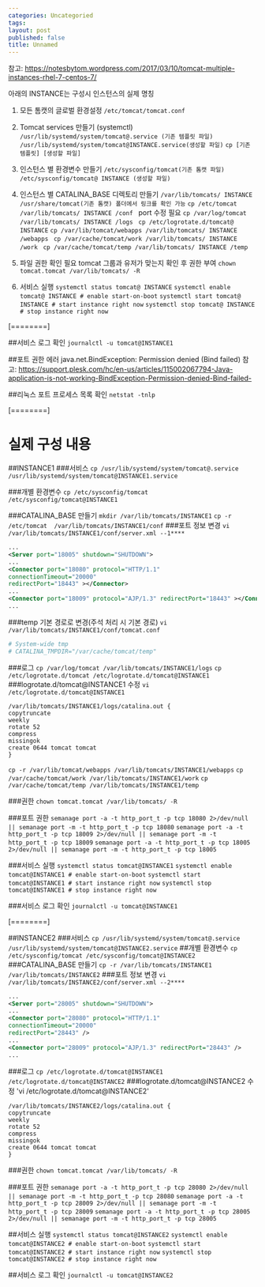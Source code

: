 ```yaml
---
categories: Uncategoried
tags: 
layout: post
published: false
title: Unnamed
---
```

참고: https://notesbytom.wordpress.com/2017/03/10/tomcat-multiple-instances-rhel-7-centos-7/

아래의 INSTANCE는 구성시 인스턴스의 실제 명칭

1.  모든 톰캣의 글로벌 환경설정
`/etc/tomcat/tomcat.conf`

2. Tomcat services 만들기 (systemctl)
`/usr/lib/systemd/system/tomcat@.service (기존 템플릿 파일)`
`/usr/lib/systemd/system/tomcat@INSTANCE.service(생성할 파일)`
`cp [기존 템플릿] [생성할 파일]`

3. 인스턴스 별 환경변수 만들기
`/etc/sysconfig/tomcat(기존 톰캣 파일)`
`/etc/sysconfig/tomcat@ INSTANCE (생성할 파일)`

4. 인스턴스 별 CATALINA_BASE 디렉토리 만들기
`/var/lib/tomcats/ INSTANCE`
`/usr/share/tomcat(기존 톰캣) 폴더에서 링크를 확인 가능`
`cp /etc/tomcat  /var/lib/tomcats/ INSTANCE /conf ` port 수정 필요
`cp /var/log/tomcat /var/lib/tomcats/ INSTANCE /logs `
`cp /etc/logrotate.d/tomcat@ INSTANCE`
`cp /var/lib/tomcat/webapps /var/lib/tomcats/ INSTANCE /webapps `
`cp /var/cache/tomcat/work /var/lib/tomcats/ INSTANCE /work `
`cp /var/cache/tomcat/temp /var/lib/tomcats/ INSTANCE /temp `

5. 파일 권한 확인 필요
tomcat 그룹과 유저가 맞는지 확인 후 권한 부여
`chown tomcat.tomcat /var/lib/tomcats/ -R`

6. 서비스 실행
`systemctl status tomcat@ INSTANCE`
`systemctl enable tomcat@ INSTANCE # enable start-on-boot`
`systemctl start tomcat@ INSTANCE # start instance right now`
`systemctl stop tomcat@ INSTANCE # stop instance right now`


[========]



##서비스 로그 확인
`journalctl -u tomcat@INSTANCE1`

##포트 권한 에러
java.net.BindException: Permission denied (Bind failed) 
참고: https://support.plesk.com/hc/en-us/articles/115002067794-Java-application-is-not-working-BindException-Permission-denied-Bind-failed-


##리눅스 포트 프로세스 목록 확인
`netstat -tnlp`

[========]

# 실제 구성 내용
##INSTANCE1
###서비스
`cp /usr/lib/systemd/system/tomcat@.service /usr/lib/systemd/system/tomcat@INSTANCE1.service`

###개별 환경변수
`cp /etc/sysconfig/tomcat /etc/sysconfig/tomcat@INSTANCE1`

###CATALINA_BASE 만들기
`mkdir /var/lib/tomcats/INSTANCE1`
`cp -r /etc/tomcat  /var/lib/tomcats/INSTANCE1/conf`
###포트 정보 변경
`vi /var/lib/tomcats/INSTANCE1/conf/server.xml --1****`
```xml
...
<Server port="18005" shutdown="SHUTDOWN">
...
<Connector port="18080" protocol="HTTP/1.1"
connectionTimeout="20000"
redirectPort="18443" ></Connector>
...
<Connector port="18009" protocol="AJP/1.3" redirectPort="18443" ></Connector>
...
```

###temp 기본 경로로 변경(주석 처리 시 기본 경로)
`vi /var/lib/tomcats/INSTANCE1/conf/tomcat.conf`
```bash
# System-wide tmp
# CATALINA_TMPDIR="/var/cache/tomcat/temp"

```

###로그
`cp /var/log/tomcat /var/lib/tomcats/INSTANCE1/logs` 
`cp /etc/logrotate.d/tomcat /etc/logrotate.d/tomcat@INSTANCE1`
###logrotate.d/tomcat@INSTANCE1 수정
`vi /etc/logrotate.d/tomcat@INSTANCE1`
```
/var/lib/tomcats/INSTANCE1/logs/catalina.out {
copytruncate
weekly
rotate 52
compress
missingok
create 0644 tomcat tomcat
}
```

`cp -r /var/lib/tomcat/webapps /var/lib/tomcats/INSTANCE1/webapps`
`cp /var/cache/tomcat/work /var/lib/tomcats/INSTANCE1/work`
`cp /var/cache/tomcat/temp /var/lib/tomcats/INSTANCE1/temp`

###권한
`chown tomcat.tomcat /var/lib/tomcats/ -R`

###포트 권한
`semanage port -a -t http_port_t -p tcp 18080 2>/dev/null || semanage port -m -t http_port_t -p tcp 18080`
`semanage port -a -t http_port_t -p tcp 18009 2>/dev/null || semanage port -m -t http_port_t -p tcp 18009`
`semanage port -a -t http_port_t -p tcp 18005 2>/dev/null || semanage port -m -t http_port_t -p tcp 18005`

###서비스 실행
`systemctl status tomcat@INSTANCE1`
`systemctl enable tomcat@INSTANCE1 # enable start-on-boot`
`systemctl start tomcat@INSTANCE1 # start instance right now`
`systemctl stop tomcat@INSTANCE1 # stop instance right now`

###서비스 로그 확인
`journalctl -u tomcat@INSTANCE1`

[========]

##INSTANCE2
###서비스
`cp /usr/lib/systemd/system/tomcat@.service /usr/lib/systemd/system/tomcat@INSTANCE2.service`
##개별 환경변수
`cp /etc/sysconfig/tomcat /etc/sysconfig/tomcat@INSTANCE2`
###CATALINA_BASE 만들기
`cp -r /var/lib/tomcats/INSTANCE1 /var/lib/tomcats/INSTANCE2`
###포트 정보 변경
`vi /var/lib/tomcats/INSTANCE2/conf/server.xml --2****`
```xml
...
<Server port="28005" shutdown="SHUTDOWN">
...
<Connector port="28080" protocol="HTTP/1.1"
connectionTimeout="20000"
redirectPort="28443" />
...
<Connector port="28009" protocol="AJP/1.3" redirectPort="28443" />
...
```

		
###로그
`cp /etc/logrotate.d/tomcat@INSTANCE1 /etc/logrotate.d/tomcat@INSTANCE2`
###logrotate.d/tomcat@INSTANCE2 수정
'vi /etc/logrotate.d/tomcat@INSTANCE2'
```
/var/lib/tomcats/INSTANCE2/logs/catalina.out {
copytruncate
weekly
rotate 52
compress
missingok
create 0644 tomcat tomcat
}
```

###권한
`chown tomcat.tomcat /var/lib/tomcats/ -R`

###포트 권한
`semanage port -a -t http_port_t -p tcp 28080 2>/dev/null || semanage port -m -t http_port_t -p tcp 28080`
`semanage port -a -t http_port_t -p tcp 28009 2>/dev/null || semanage port -m -t http_port_t -p tcp 28009`
`semanage port -a -t http_port_t -p tcp 28005 2>/dev/null || semanage port -m -t http_port_t -p tcp 28005`

##서비스 실행
`systemctl status tomcat@INSTANCE2`
`systemctl enable tomcat@INSTANCE2 # enable start-on-boot`
`systemctl start tomcat@INSTANCE2 # start instance right now`
`systemctl stop tomcat@INSTANCE2 # stop instance right now`

##서비스 로그 확인
`journalctl -u tomcat@INSTANCE2`

